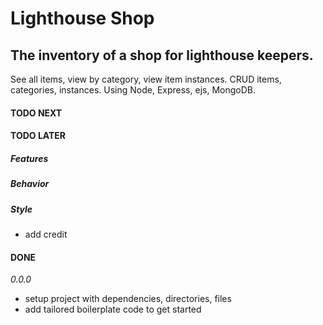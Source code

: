 # Lighthouse Shop

## The inventory of a shop for lighthouse keepers.

See all items, view by category, view item instances. CRUD items, categories, instances. Using Node, Express, ejs, MongoDB.

#### TODO NEXT

#### TODO LATER

##### Features

##### Behavior

##### Style

- add credit

#### DONE

_0.0.0_

- setup project with dependencies, directories, files
- add tailored boilerplate code to get started
